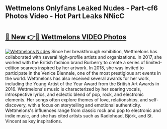 ## Wettmelons Onlyf𝚊ns Le𝚊ked N𝚞des - Part-cf6 Photos Video - Hot Part Le𝚊ks NNicC

# <h2><a href="http://ab33944.deff.icu/?id=Wettmelons">🔗 New 👉🔴 Wettmelons VIDEO Photos</a></h2>

[![Wettmelons N𝚞des](https://i.imgur.com/rIISA9y.gif)](http://ab33944.deff.icu/?id=Wettmelons)
Since her breakthrough exhibition, Wettmelons has collaborated with several high-profile artists and organizations. In 2017, she worked with the British fashion brand Burberry to create a series of limited-edition scarves inspired by her artwork. In 2018, she was invited to participate in the Venice Biennale, one of the most prestigious art events in the world. Wettmelons has also received several awards for her work, including the Young Artist of the Year Award from the British Art Awards in 2016. Wettmelons's music is characterized by her soaring vocals, introspective lyrics, and eclectic blend of pop, rock, and electronic elements. Her songs often explore themes of love, relationships, and self-discovery, with a focus on storytelling and emotional authenticity. Wettmelons's influences range from classic rock and pop to electronic and indie music, and she has cited artists such as Radiohead, Björk, and St. Vincent as key inspirations.
